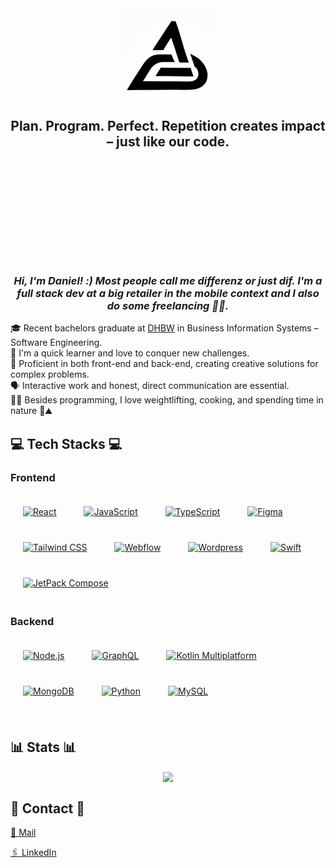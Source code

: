 <div align="center">
  <img src="assets/logo_sharp_white.jpg" align="center" style="width: 30%; height: 30%;" />
  <h2 style="margin-bottom: 200px;">Plan. Program. Perfect. Repetition creates impact – just like our code.</h2>
</div>

### _<div align="center">Hi, I'm Daniel! :) Most people call me differenz or just dif. I'm a full stack dev at a big retailer in the mobile context and I also do some freelancing 🙌🏻. </div>_

<p align="left">
🎓 Recent bachelors graduate at <a href="https://www.karlsruhe.dhbw.de/startseite.html" target="_blank">DHBW</a> in Business Information Systems – Software Engineering.
<br>
🧠 I'm a quick learner and love to conquer new challenges.
<br>
💪 Proficient in both front-end and back-end, creating creative solutions for complex problems. 
<br>
🗣️ Interactive work and honest, direct communication are essential.
<br>
🏋️‍♂️ Besides programming, I love weightlifting, cooking, and spending time in nature 🍃⛰
</p>


###

<h2 align="left">💻 Tech Stacks 💻</h2>

### Frontend

<div align="start">  
<a href="https://reactjs.org/" target="_blank"><img style="margin: 20px" src="https://github.com/user-attachments/assets/0b4a893c-8825-4fff-a0ce-bc5cec258e31" alt="React" height="50" /></a>  
<a href="https://www.javascript.com/" target="_blank"><img style="margin: 20px" src="https://github.com/user-attachments/assets/6803db10-bf25-433d-a91b-8e5ed5ac7699" alt="JavaScript" height="50" /></a>  
<a href="https://www.typescriptlang.org/" target="_blank"><img style="margin: 20px" src="https://github.com/user-attachments/assets/9994d36c-b12a-4706-af11-7363804f1f93" alt="TypeScript" height="50" /></a>  
<a href="https://www.figma.com/" target="_blank"><img style="margin: 20px" src="https://profilinator.rishav.dev/skills-assets/figma-icon.svg" alt="Figma" height="50" /></a>  
<a href="https://www.tailwindcss.com/" target="_blank"><img style="margin: 20px" src="https://profilinator.rishav.dev/skills-assets/tailwindcss.svg" alt="Tailwind CSS" height="50" /></a>  
<a href="https://webflow.com/" target="_blank"><img style="margin: 20px" src="https://www.svgrepo.com/show/331642/webflow.svg" alt="Webflow" height="50" /></a>  
<a href="https://wordpress.org" target="_blank"><img style="margin: 20px" src="https://cdn.icon-icons.com/icons2/1381/PNG/512/wordpress_94199.png" alt="Wordpress" height="50" /></a>  
<a href="https://developer.apple.com/swift/" target="_blank"><img style="margin: 20px" src="https://developer.apple.com/swift/images/swift-og.png" alt="Swift" height="50" /></a>  
<a href="https://developer.android.com/compose" target="_blank"><img style="margin: 20px" src="https://encrypted-tbn0.gstatic.com/images?q=tbn:ANd9GcSpmYrXnE51Hn7cTHaoJfbIZwZMF8chYRnB6A&s" alt="JetPack Compose" height="50" /></a>  
</div>

### Backend

<div align="start">  
<a href="https://nodejs.org/" target="_blank"><img style="margin: 20px" src="https://github.com/user-attachments/assets/5aa642d8-3632-4c7d-97ce-53169b5aa8de" alt="Node.js" height="50" /></a>  
<a href="https://graphql.org/" target="_blank"><img style="margin: 20px" src="https://profilinator.rishav.dev/skills-assets/graphql.png" alt="GraphQL" height="50" /></a>  
<a href="https://kotlinlang.org/docs/multiplatform.html" target="_blank"><img style="margin: 20px" src="https://upload.wikimedia.org/wikipedia/commons/thumb/0/06/Kotlin_Icon.svg/1200px-Kotlin_Icon.svg.png" alt="Kotlin Multiplatform" height="50" /></a>  
<a href="https://www.mongodb.com/" target="_blank"><img style="margin: 20px" src="https://github.com/user-attachments/assets/a0e0cde1-9940-4d45-9845-adddaa61b691" alt="MongoDB" height="50" /></a>  
<a href="https://www.python.org/" target="_blank"><img style="margin: 20px" src="https://github.com/user-attachments/assets/3fc83f6d-22db-41c1-883b-1c31622748f3" alt="Python" height="50" /></a>   
<a href="https://www.mysql.com/" target="_blank"><img style="margin: 20px" src="https://github.com/user-attachments/assets/96e07d28-6d16-4ebf-8312-65a601d88660" alt="MySQL" height="50" /></a>  
</div>

<br/>


## 📊 Stats 📊

<div align="center">
  <img src="https://github-readme-streak-stats.herokuapp.com?user=d1fferenz&theme=transparent&hide_border=true" align="center" />
</div>  


## 📱 Contact 📱 ##
[📧 Mail](daniel.dierdorf@alliteration.io)

[🖇️ LinkedIn](https://www.linkedin.com/in/daniel-dierdorf-05920a246/)




